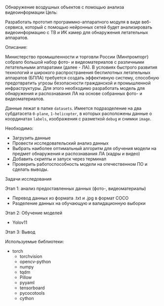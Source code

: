 Обнаружение воздушных объектов с помощью анализа видеоинформации
Цель:

Разработать прототип программно-аппаратного модуля в виде веб-сервиса, который с помощью нейронных сетей будет анализировать видеоинформацию с ТВ и ИК камер для обнаружения летательных аппаратов.

Описание:

Министерство промышленности и торговли России (Минпромторг) собрало большой набор фото- и видеоматериалов с различными летательными аппаратами (далее - ЛА). В условиях быстрого развития технологий и широкого распространения беспилотных летательных аппаратов (БПЛА) требуется создать эффективную систему, способную предотвратить угрозы безопасности гражданской и промышленной инфраструктуры. Для этого необходимо разработать модель для обнаружения и распознавания ЛА на основе собранных фото- и видеоматериалов.

Данные лежат в папке `datasets`.  Имеется подразделение  на два субдатасета `0-plane`, `1-helicopter`, в которых расположены данные о координатах `labels`, изображения с разметкой `debug` и снимки `image`.

Необходимо:

- Загрузить данные
- Провести исследовательский анализ данных
- Выбрать наиболее оптимальный алгоритм для обучения модели на предмет обнаружения и распознавания ЛА (кадры и видео)
- Добавить скрипты и запуск через терминал 
- Проверить работоспособность модели на отечественном ПО и сделать выводы.

Задачи исследования


Этап 1: анализ предоставленных данных (фото-, видеоматериалы)
- Перевод данных из формата .txt и .jpg в формат COCO
- Разделение данных на обучающую и валидационную выборки

Этап 2: Обучение моделей

- Yolov11

Этап 3: Вывод

Используемые библиотеки:
- torch
  - torchvision
  - opencv-python
  - numpy
  - tqdm
  - Pillow
  - pyyaml
  - tensorboard
  - pycocotools
  - cython
